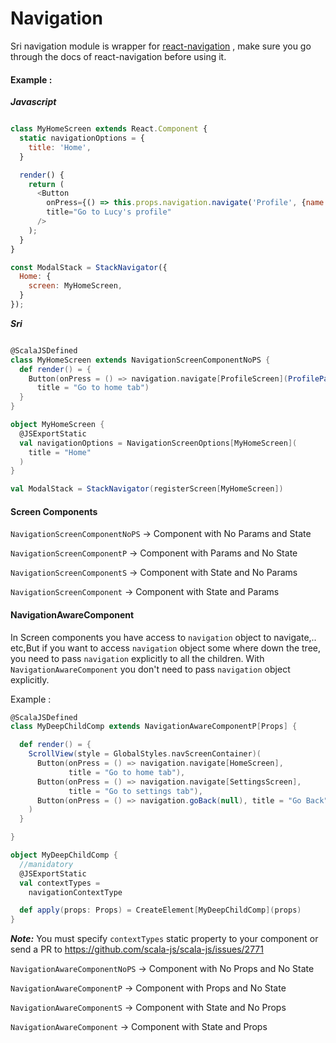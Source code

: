 # Navigation

Sri navigation module is wrapper for [react-navigation](https://reactnavigation.org/) , make sure you go through the docs of react-navigation before using it.

#### Example : 

***Javascript***

```javascript

class MyHomeScreen extends React.Component {
  static navigationOptions = {
    title: 'Home',
  }

  render() {
    return (
      <Button
        onPress={() => this.props.navigation.navigate('Profile', {name: 'Lucy'})}
        title="Go to Lucy's profile"
      />
    );
  }
}

const ModalStack = StackNavigator({
  Home: {
    screen: MyHomeScreen,
  }
});


```

***Sri***


```scala

@ScalaJSDefined
class MyHomeScreen extends NavigationScreenComponentNoPS {
  def render() = {
    Button(onPress = () => navigation.navigate[ProfileScreen](ProfileParams(name = "Lucy")),
      title = "Go to home tab")
  }
}

object MyHomeScreen {
  @JSExportStatic
  val navigationOptions = NavigationScreenOptions[MyHomeScreen](
    title = "Home"
  )
}

val ModalStack = StackNavigator(registerScreen[MyHomeScreen])

```


#### Screen Components

`NavigationScreenComponentNoPS` -> Component with No Params and State

`NavigationScreenComponentP` -> Component with Params and No State

`NavigationScreenComponentS` -> Component with State and No Params

`NavigationScreenComponent` -> Component with State and  Params


#### NavigationAwareComponent 

In Screen components you have access to `navigation` object to navigate,.. etc,But if you want to access `navigation` object some where down the tree, you need to pass `navigation` explicitly to all the children. With `NavigationAwareComponent` you don't need to pass `navigation` object explicitly.


Example : 

```scala
@ScalaJSDefined
class MyDeepChildComp extends NavigationAwareComponentP[Props] {

  def render() = {
    ScrollView(style = GlobalStyles.navScreenContainer)(
      Button(onPress = () => navigation.navigate[HomeScreen],
             title = "Go to home tab"),
      Button(onPress = () => navigation.navigate[SettingsScreen],
             title = "Go to settings tab"),
      Button(onPress = () => navigation.goBack(null), title = "Go Back")
    )
  }

}

object MyDeepChildComp {
  //manidatory
  @JSExportStatic
  val contextTypes =
    navigationContextType

  def apply(props: Props) = CreateElement[MyDeepChildComp](props)
}
```

***Note:*** You must specify `contextTypes` static property to your component or send a PR to https://github.com/scala-js/scala-js/issues/2771


`NavigationAwareComponentNoPS` -> Component with No Props and No State

`NavigationAwareComponentP` -> Component with Props and No State

`NavigationAwareComponentS` -> Component with State and No Props

`NavigationAwareComponent` -> Component with State and  Props



